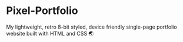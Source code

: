 # Pixel-Portfolio
My lightweight, retro 8-bit styled, device friendly single-page portfolio website built with HTML and CSS 🌏
